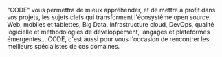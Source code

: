 "CODE" vous permettra de mieux appréhender, et de mettre à profit dans vos projets, les sujets clefs qui transforment l'écosystème open source: Web, mobiles et tablettes, Big Data, infrastructure cloud, DevOps, qualité logicielle et méthodologies de développement, langages et plateformes émergentes... CODE, c'est aussi pour vous l'occasion de rencontrer les meilleurs spécialistes de ces domaines.